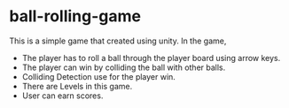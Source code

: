 # ball-rolling-game

This is a simple game that created using unity. In the game,

- The player has to roll a ball through the player board using arrow keys. 
- The player can win by colliding the ball with other balls.
- Colliding Detection use for the player win.
- There are Levels in this game.
- User can earn scores. 









